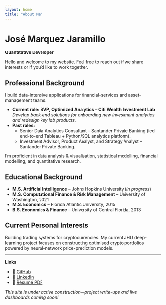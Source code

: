 ```yaml
---
layout: home
title: "About Me"
---
```


# José Marquez Jaramillo  
**Quantitative Developer**

Hello and welcome to my website. Feel free to reach out if we share interests or if you’d like to work together.

## Professional Background
I build data-intensive applications for financial-services and asset-management teams.  
* **Current role:** **SVP, Optimized Analytics – Citi Wealth Investment Lab**  
  *Develop back-end solutions for onboarding new investment analytics and redesign key lab products.*
* **Past roles:**  
  * Senior Data Analytics Consultant – Santander Private Banking (led end-to-end Tableau + Python/SQL analytics platform).  
  * Investment Advisor, Product Analyst, and Strategy Analyst – Santander Private Banking.

I’m proficient in data analysis & visualisation, statistical modelling, financial modelling, and quantitative research.

## Educational Background
* **M.S. Artificial Intelligence** – Johns Hopkins University (*in progress*)  
* **M.S. Computational Finance & Risk Management** – University of Washington, 2021  
* **M.S. Economics** – Florida Atlantic University, 2015  
* **B.S. Economics & Finance** – University of Central Florida, 2013  

## Current Personal Interests
Building trading systems for cryptocurrencies. My current JHU deep-learning project focuses on constructing optimised crypto portfolios powered by neural-network price-prediction models.

---

**Links**  
* 📂 [GitHub](https://github.com/josemarquezjaramillo)  
* 🔗 [LinkedIn](https://linkedin.com/in/josemarquezjaramillo)  
* 📄 [Résumé PDF](/assets/resume.pdf)

*This site is under active construction—project write-ups and live dashboards coming soon!*